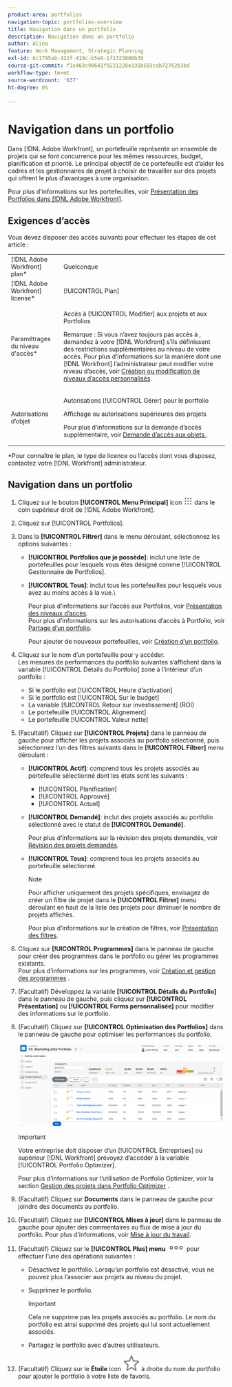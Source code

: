 ```yaml
---
product-area: portfolios
navigation-topic: portfolios-overview
title: Navigation dans un portfolio
description: Navigation dans un portfolio
author: Alina
feature: Work Management, Strategic Planning
exl-id: 6c1795ab-422f-419c-b5e9-1f1323800b39
source-git-commit: f1e463c90641f9221228e335b583cab72762b3bd
workflow-type: tm+mt
source-wordcount: '637'
ht-degree: 0%

---
```


# Navigation dans un portfolio

<!--
<p data-mc-conditions="QuicksilverOrClassic.Draft mode">(NOTE: This article will need to be further revised and maybe merged into Understanding Portfolios?! (other?!).)</p>
-->

Dans [!DNL Adobe Workfront], un portefeuille représente un ensemble de projets qui se font concurrence pour les mêmes ressources, budget, planification et priorité. Le principal objectif de ce portefeuille est d’aider les cadres et les gestionnaires de projet à choisir de travailler sur des projets qui offrent le plus d’avantages à une organisation.

Pour plus d’informations sur les portefeuilles, voir [Présentation des Portfolios dans [!DNL Adobe Workfront]](../../../manage-work/portfolios/portfolios-overview/portfolio-overview.md).

## Exigences d’accès

Vous devez disposer des accès suivants pour effectuer les étapes de cet article :

<table style="table-layout:auto"> 
 <col> 
 <col> 
 <tbody> 
  <tr> 
   <td role="rowheader">[!DNL Adobe Workfront] plan*</td> 
   <td> <p>Quelconque </p> </td> 
  </tr> 
  <tr> 
   <td role="rowheader">[!DNL Adobe Workfront] license*</td> 
   <td> <p>[!UICONTROL Plan] </p> </td> 
  </tr> 
  <tr> 
   <td role="rowheader">Paramétrages du niveau d'accès*</td> 
   <td> <p>Accès à [!UICONTROL Modifier] aux projets et aux Portfolios</p> <p>Remarque : Si vous n’avez toujours pas accès à , demandez à votre [!DNL Workfront] s’ils définissent des restrictions supplémentaires au niveau de votre accès. Pour plus d’informations sur la manière dont une [!DNL Workfront] l’administrateur peut modifier votre niveau d’accès, voir <a href="../../../administration-and-setup/add-users/configure-and-grant-access/create-modify-access-levels.md" class="MCXref xref">Création ou modification de niveaux d’accès personnalisés</a>.</p> </td> 
  </tr> 
  <tr> 
   <td role="rowheader">Autorisations d’objet</td> 
   <td> <p>Autorisations [!UICONTROL Gérer] pour le portfolio</p> <p>Affichage ou autorisations supérieures des projets</p> <p>Pour plus d’informations sur la demande d’accès supplémentaire, voir <a href="../../../workfront-basics/grant-and-request-access-to-objects/request-access.md" class="MCXref xref">Demande d’accès aux objets </a>.</p> </td> 
  </tr> 
 </tbody> 
</table>

&#42;Pour connaître le plan, le type de licence ou l’accès dont vous disposez, contactez votre [!DNL Workfront] administrateur.

## Navigation dans un portfolio

1. Cliquez sur le bouton **[!UICONTROL Menu Principal]** icon ![](assets/main-menu-icon.png) dans le coin supérieur droit de [!DNL Adobe Workfront].

1. Cliquez sur [!UICONTROL Portfolios].
1. Dans la **[!UICONTROL Filtrer]** dans le menu déroulant, sélectionnez les options suivantes :

   * **[!UICONTROL Portfolios que je possède]**: inclut une liste de portefeuilles pour lesquels vous êtes désigné comme [!UICONTROL Gestionnaire de Portfolios].
   * **[!UICONTROL Tous]**: inclut tous les portefeuilles pour lesquels vous avez au moins accès à la vue.\

     Pour plus d’informations sur l’accès aux Portfolios, voir [Présentation des niveaux d’accès](../../../administration-and-setup/add-users/access-levels-and-object-permissions/access-levels-overview.md).\
      Pour plus d’informations sur les autorisations d’accès à Portfolio, voir  [Partage d’un portfolio](../../../workfront-basics/grant-and-request-access-to-objects/share-a-portfolio.md).

     Pour ajouter de nouveaux portefeuilles, voir [Création d’un portfolio](../../../manage-work/portfolios/create-and-manage-portfolios/create-portfolios.md).

1. Cliquez sur le nom d’un portefeuille pour y accéder.\
   Les mesures de performances du portfolio suivantes s’affichent dans la variable [!UICONTROL Détails du Portfolio] zone à l’intérieur d’un portfolio :

   * Si le portfolio est [!UICONTROL Heure d’activation]
   * Si le portfolio est [!UICONTROL Sur le budget]
   * La variable [!UICONTROL Retour sur investissement] (ROI)
   * Le portefeuille [!UICONTROL Alignement]
   * Le portefeuille [!UICONTROL Valeur nette]

1. (Facultatif) Cliquez sur **[!UICONTROL Projets]** dans le panneau de gauche pour afficher les projets associés au portfolio sélectionné, puis sélectionnez l’un des filtres suivants dans le **[!UICONTROL Filtrer]** menu déroulant :

   * **[!UICONTROL Actif]**: comprend tous les projets associés au portefeuille sélectionné dont les états sont les suivants :

      * [!UICONTROL Planification]
      * [!UICONTROL Approuvé]
      * [!UICONTROL Actuel]
   * **[!UICONTROL Demandé]**: inclut des projets associés au portfolio sélectionné avec le statut de **[!UICONTROL Demandé]**.

     Pour plus d’informations sur la révision des projets demandés, voir [Révision des projets demandés](../../../manage-work/portfolios/create-and-manage-portfolios/review-requested-projects.md).

   * **[!UICONTROL Tous]**: comprend tous les projets associés au portefeuille sélectionné.

     >[!NOTE]
     >
     >Pour afficher uniquement des projets spécifiques, envisagez de créer un filtre de projet dans le **[!UICONTROL Filtrer]** menu déroulant en haut de la liste des projets pour diminuer le nombre de projets affichés.

     Pour plus d’informations sur la création de filtres, voir [Présentation des filtres](../../../reports-and-dashboards/reports/reporting-elements/filters-overview.md).


1. Cliquez sur **[!UICONTROL Programmes]** dans le panneau de gauche pour créer des programmes dans le portfolio ou gérer les programmes existants.\
   Pour plus d’informations sur les programmes, voir [Création et gestion des programmes](../../../manage-work/portfolios/create-and-manage-programs/create-and-manage-programs.md) .

1. (Facultatif) Développez la variable **[!UICONTROL Détails du Portfolio]** dans le panneau de gauche, puis cliquez sur **[!UICONTROL Présentation]** ou **[!UICONTROL Forms personnalisée]** pour modifier des informations sur le portfolio.

1. (Facultatif) Cliquez sur **[!UICONTROL Optimisation des Portfolios]** dans le panneau de gauche pour optimiser les performances du portfolio.

   ![](assets/portfolio-optimizer-with-projects-nwe-350x89.png)

   >[!IMPORTANT]
   >
   >Votre entreprise doit disposer d’un [!UICONTROL Entreprises] ou supérieur [!DNL Workfront] prévoyez d’accéder à la variable [!UICONTROL Portfolio Optimizer].

   Pour plus d’informations sur l’utilisation de Portfolio Optimizer, voir la section [Gestion des projets dans Portfolio Optimizer](../../../manage-work/portfolios/portfolio-optimizer/manage-projects-in-portfolio-optimizer.md) .

1. (Facultatif) Cliquez sur **Documents** dans le panneau de gauche pour joindre des documents au portfolio.
1. (Facultatif) Cliquez sur **[!UICONTROL Mises à jour]** dans le panneau de gauche pour ajouter des commentaires au flux de mise à jour du portfolio. Pour plus d’informations, voir [Mise à jour du travail](../../../workfront-basics/updating-work-items-and-viewing-updates/update-work.md).
1. (Facultatif) Cliquez sur le **[!UICONTROL Plus] menu** ![](assets/qs-more-icon-on-an-object.png) pour effectuer l’une des opérations suivantes :

   * Désactivez le portfolio. Lorsqu’un portfolio est désactivé, vous ne pouvez plus l’associer aux projets au niveau du projet.
   * Supprimez le portfolio.

     >[!IMPORTANT]
     >
     >Cela ne supprime pas les projets associés au portfolio. Le nom du portfolio est ainsi supprimé des projets qui lui sont actuellement associés.

   * Partagez le portfolio avec d’autres utilisateurs.

1. (Facultatif) Cliquez sur le **Étoile** icon ![](assets/qs-star-icon-favorites-39x38.png) à droite du nom du portfolio pour ajouter le portfolio à votre liste de favoris.
